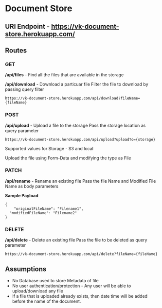 # Document Store

## URI Endpoint - https://vk-document-store.herokuapp.com/

## Routes

### GET

**/api/files** - Find all the files that are available in the storage

**/api/download** - Download a particuar file
Filter the file to download by passing query filter

```
https://vk-document-store.herokuapp.com/api/download?fileName={fileName}
```
### POST

**/api/upload** - Upload a file to the storage
Pass the storage location as query parameter

```
https://vk-document-store.herokuapp.com/api/upload?uploadTo={storage}
```
Supported values for Storage - S3 and local

Upload the file using Form-Data and modifying the type as File

### PATCH

**/api/rename** - Rename an existing file 
Pass the file Name and Modified File Name as body parameters

**Sample Payload**

```
{
	"originalFileName": "Filename1",
  "modifiedFileName": "Filename2"
}
```

### DELETE

**/api/delete** - Delete an existing file
Pass the file to be deleted as query parameter

```
https://vk-document-store.herokuapp.com/api/delete?fileName={fileName}
```

## Assumptions

- No Database used to store Metadata of file
- No user authentication/protection - Any user will be able to upload/download any file
- If a file that is uploaded already exists, then date time will be added before the name of the document.
